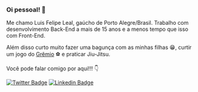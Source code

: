 ### Oi pessoal! 👋

Me chamo Luis Felipe Leal, gaúcho de Porto Alegre/Brasil. Trabalho com desenvolvimento Back-End a mais de 15 anos e a menos tempo que isso com Front-End.

Além disso curto muito fazer uma bagunça com as minhas filhas 😁, curtir um jogo do [Grêmio](https://gremio.net) ⚽️ e praticar Jiu-Jitsu.

Você pode falar comigo por aqui!!! 👇

[![Twitter Badge](https://img.shields.io/badge/-Twitter-1ca0f1?style=flat-square&labelColor=1ca0f1&logo=twitter&logoColor=white&link=https://twitter.com/fleal07)](https://twitter.com/fleal07)
[![Linkedin Badge](https://img.shields.io/badge/-LinkedIn-blue?style=flat-square&logo=Linkedin&logoColor=white&link=https://www.linkedin.com/in/luisfelipeleal)](https://www.linkedin.com/in/luisfelipeleal)
<!--
**fleal07/fleal07** is a ✨ _special_ ✨ repository because its `README.md` (this file) appears on your GitHub profile.

Here are some ideas to get you started:

- 🔭 I’m currently working on ...
- 🌱 I’m currently learning ...
- 👯 I’m looking to collaborate on ...
- 🤔 I’m looking for help with ...
- 💬 Ask me about ...
- 📫 How to reach me: ...
- 😄 Pronouns: ...
- ⚡ Fun fact: ...


### Hi there! 😁

My name is Felipe Fialho from Brazil (🇧🇷). I've been working as Front-End Developer since 2009 and currently I'm Tech Lead at [Juntos Somos Mais](https://juntossomosmais.com.br). I'm passionate about open source projects, so I've created some projects as [Front-end BR](https://github.com/frontendbr) and I've always loved to produce a lot of content during my career.

In my free time I like to play (and watch) soccer (⚽️), to watch movies (🎞️) and series (📺), to read books (📚), to listen to music (🎵) and eventually I like to philosophize about life with a beer (🍺).

Would you like to find me?

[![Blog Badge](https://img.shields.io/badge/Blog-felipefialho.com-black)](https://felipefialho.com/blog)
[![Youtube Badge](https://img.shields.io/badge/-Youtube-FF0000?style=flat-square&labelColor=FF0000&logo=youtube&logoColor=white&link=https://youtube.com/c/FelipeFialhoDev)](https://youtube.com/c/FelipeFialhoDev)
[![Twitter Badge](https://img.shields.io/badge/-Twitter-1ca0f1?style=flat-square&labelColor=1ca0f1&logo=twitter&logoColor=white&link=https://twitter.com/felipefialho_)](https://twitter.com/felipefialho_)
[![Linkedin Badge](https://img.shields.io/badge/-LinkedIn-blue?style=flat-square&logo=Linkedin&logoColor=white&link=https://www.linkedin.com/in/felipefialho)](https://www.linkedin.com/in/felipefialho)


-->
